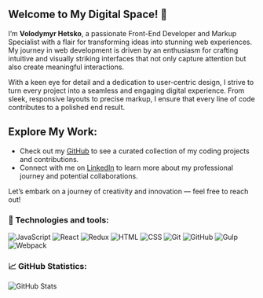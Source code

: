 ## Welcome to My Digital Space! 👋

I’m **Volodymyr Hetsko**, a passionate Front-End Developer and Markup Specialist with a flair for transforming ideas into stunning web experiences. My journey in web development is driven by an enthusiasm for crafting intuitive and visually striking interfaces that not only capture attention but also create meaningful interactions.

With a keen eye for detail and a dedication to user-centric design, I strive to turn every project into a seamless and engaging digital experience. From sleek, responsive layouts to precise markup, I ensure that every line of code contributes to a polished end result.

## Explore My Work:
- Check out my [GitHub](https://github.com/VladimirGetsko) to see a curated collection of my coding projects and contributions.
- Connect with me on [LinkedIn](https://www.linkedin.com/in/volodymyr-hetsko-74b971123/) to learn more about my professional journey and potential collaborations.

Let’s embark on a journey of creativity and innovation — feel free to reach out!

### 🔧 Technologies and tools:
![JavaScript](https://img.shields.io/badge/JavaScript-ES6+-yellow)
![React](https://img.shields.io/badge/React-16.8+-blue)
![Redux](https://img.shields.io/badge/Redux-Toolkit-purple)
![HTML](https://img.shields.io/badge/HTML-5-orange)
![CSS](https://img.shields.io/badge/CSS-SASS%20%2F%20TailwindCSS-blue)
![Git](https://img.shields.io/badge/Git-F6F6F6?logo=git&logoColor=orange)
![GitHub](https://img.shields.io/badge/GitHub-181717?logo=github)
![Gulp](https://img.shields.io/badge/Gulp-4.0+-red)
![Webpack](https://img.shields.io/badge/Webpack-5.0+-blue)

### 📈 GitHub Statistics:

![GitHub Stats](https://github-readme-stats.vercel.app/api?username=ivanov&show_icons=true)

